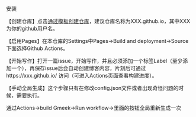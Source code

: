 安装

【创建仓库】点击[通过模板创建仓库](https://github.com/new?template_name=Gmeek-template&template_owner=Meekdai)，建议仓库名称为XXX.github.io，其中XXX为你的github用户名。

【启用Pages】在本仓库的Settings中Pages->Build and deployment->Source下面选择Github Actions。

【开始写作】打开一篇issue，开始写作，并且必须添加一个标签Label（至少添加一个），再保存issue后会自动创建博客内容，片刻后可通过https://xxx.github.io/ 访问（可进入Actions页面查看构建进度）。

【手动全局生成】这个步骤只有在修改config.json文件或者出现奇怪问题的时候，需要执行。

通过Actions->build Gmeek->Run workflow->里面的按钮全局重新生成一次